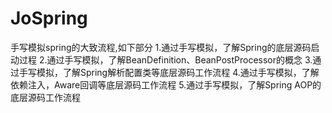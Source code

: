 # JoSpring
手写模拟spring的大致流程,如下部分
1.通过手写模拟，了解Spring的底层源码启动过程
2.通过手写模拟，了解BeanDefinition、BeanPostProcessor的概念
3.通过手写模拟，了解Spring解析配置类等底层源码工作流程
4.通过手写模拟，了解依赖注入，Aware回调等底层源码工作流程
5.通过手写模拟，了解Spring AOP的底层源码工作流程

